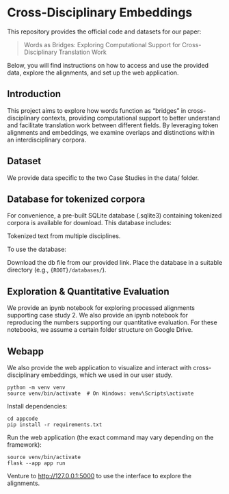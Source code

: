 # Cross-Disciplinary Embeddings

This repository provides the official code and datasets for our paper:

> Words as Bridges: Exploring Computational Support for Cross-Disciplinary Translation Work

Below, you will find instructions on how to access and use the provided data, explore the alignments, and set up the web application.

## Introduction
This project aims to explore how words function as “bridges” in cross-disciplinary contexts, providing computational support to better understand and facilitate translation work between different fields. By leveraging token alignments and embeddings, we examine overlaps and distinctions within an interdisciplinary corpora.


## Dataset
We provide data specific to the two Case Studies in the data/ folder.

## Database for tokenized corpora
For convenience, a pre-built SQLite database (.sqlite3) containing tokenized corpora is available for download. This database includes:

Tokenized text from multiple disciplines.

To use the database:

Download the db file from our provided link.
Place the database in a suitable directory (e.g., `{ROOT}/databases/`).


## Exploration & Quantitative Evaluation
We provide an ipynb notebook for exploring processed alignments supporting case study 2.
We also provide an ipynb notebook for reproducing the numbers supporting our quantitative evaluation. For these notebooks, we assume a certain folder structure on Google Drive.

## Webapp
We also provide the web application to visualize and interact with cross-disciplinary embeddings, which we used in our user study.

```
python -m venv venv
source venv/bin/activate  # On Windows: venv\Scripts\activate
```

Install dependencies:

```
cd appcode
pip install -r requirements.txt
```

Run the web application (the exact command may vary depending on the framework):

```
source venv/bin/activate
flask --app app run
```

Venture to http://127.0.0.1:5000 to use the interface to explore the alignments.